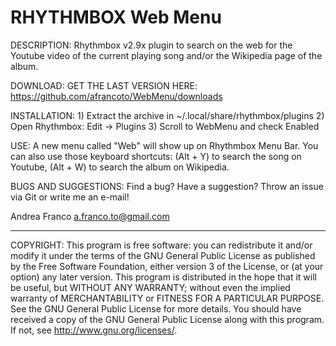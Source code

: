 RHYTHMBOX Web Menu
==================

DESCRIPTION: Rhythmbox v2.9x plugin to search on the web for the Youtube video of the current playing song and/or the Wikipedia page of the album.

DOWNLOAD: GET THE LAST VERSION HERE: https://github.com/afrancoto/WebMenu/downloads

INSTALLATION: 1) Extract the archive in ~/.local/share/rhythmbox/plugins 
	      2) Open Rhythmbox: Edit -> Plugins
   	      3) Scroll to WebMenu and check Enabled

USE: A new menu called "Web" will show up on Rhythmbox Menu Bar. You can also use those keyboard shortcuts: (Alt + Y) to search the song on Youtube, (Alt + W) to search the album on Wikipedia.

BUGS AND SUGGESTIONS: Find a bug? Have a suggestion? Throw an issue via Git or write me an e-mail!

Andrea Franco <a.franco.to@gmail.com>

------
COPYRIGHT: This program is free software: you can redistribute it and/or modify it under the terms of the GNU General Public License as published by the Free Software Foundation, either version 3 of the License, or (at your option) any later version.
This program is distributed in the hope that it will be useful, but WITHOUT ANY WARRANTY; without even the implied warranty of MERCHANTABILITY or FITNESS FOR A PARTICULAR PURPOSE. See the GNU General Public License for more details.
You should have received a copy of the GNU General Public License along with this program. If not, see http://www.gnu.org/licenses/.


